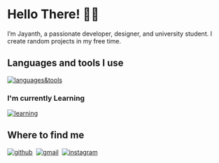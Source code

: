 # Hello There! 👋🏽

I’m Jayanth, a passionate developer, designer, and university student. I create random projects in my free time.

## Languages and tools I use
[![languages&tools](https://skillicons.dev/icons?i=html,css,js,react,nodejs,swift,c,py,mysql,figma,git)]()

### I'm currently Learning
[![learning](https://skillicons.dev/icons?i=ts,sass,tailwind,nextjs)]()

## Where to find me
[![github](https://skillicons.dev/icons?i=github)](https://github.com/jayanthh71)&nbsp;
[![gmail](https://skillicons.dev/icons?i=gmail)](mailto:jayanth37069@gmail.com)&nbsp;
[![instagram](https://skillicons.dev/icons?i=instagram)](https://instagram.com/jayanthh.h)
